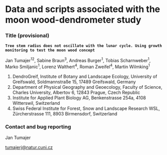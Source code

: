 # Data and scripts associated with the moon wood-dendrometer study

### Title (provisional)
**`Tree stem radius does not oscillate with the lunar cycle. Using growth monitoring to test the moon wood concept`**

Jan Tumajer<sup>12</sup>, Sabine Braun<sup>3</sup>, Andreas Burger<sup>1</sup>, Tobias Scharnweber<sup>1</sup>, Marko Smiljanic<sup>1</sup>, Lorenz Walthert<sup>4</sup>, Roman Zweifel<sup>4</sup>, Martin Wilmking<sup>1</sup>
1.	DendroGreif, Institute of Botany and Landscape Ecology, University of Greifswald, Soldmannstraße 15, 17489 Greifswald, Germany
2.	Department of Physical Geography and Geoecology, Faculty of Science, Charles University, Albertov 6, 12843 Prague, Czech Republic
3.	Institute for Applied Plant Biology AG, Benkenstrasse 254a, 4108 Witterswil, Switzerland
4.	Swiss Federal Institute for Forest, Snow and Landscape Research WSL, Zürcherstrasse 111, 8903 Birmensdorf, Switzerland


### Contact and bug reporting
Jan Tumajer

tumajerj@natur.cuni.cz
